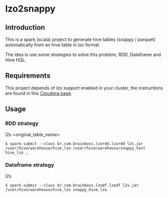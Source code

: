 # lzo2snappy

## Introduction

This is a spark (scala) project to generate hive tables (snappy / parquet) automatically from an hive table in lzo format.

The idea is use some strategies to solve this problem, RDD, Dataframe and Hive HQL. 
 
## Requirements

This project depends of lzo support enabled in your cluster, the instructions are found in this [Cloudera page](https://docs.cloudera.com/documentation/enterprise/6/6.2/topics/impala_txtfile.html#lzo). 

## Usage

### RDD strategy

l2s <lzo file location> <parquet file destination> <original_table_name> <delimiter> 

```
$ spark-submit --class br.com.brainboss.lzordd.lzordd l2s.jar /user/hive/warehouse/hive_lzo /user/hive/warehouse/snappy_test hive_lzo ,
```

### Dataframe strategy

l2s <lzo file location> <table destination>

```
$ spark-submit --class br.com.brainboss.lzodf.lzodf l2s.jar /user/hive/warehouse/hive_lzo snappy_hive_lzo
``` 


